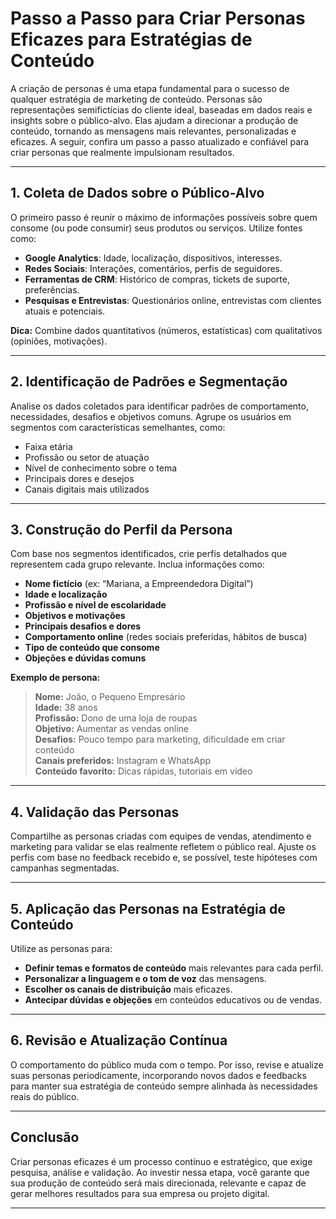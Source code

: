 
# Passo a Passo para Criar Personas Eficazes para Estratégias de Conteúdo

A criação de personas é uma etapa fundamental para o sucesso de qualquer estratégia de marketing de conteúdo. Personas são representações semifictícias do cliente ideal, baseadas em dados reais e insights sobre o público-alvo. Elas ajudam a direcionar a produção de conteúdo, tornando as mensagens mais relevantes, personalizadas e eficazes. A seguir, confira um passo a passo atualizado e confiável para criar personas que realmente impulsionam resultados.

---

## 1. **Coleta de Dados sobre o Público-Alvo**

O primeiro passo é reunir o máximo de informações possíveis sobre quem consome (ou pode consumir) seus produtos ou serviços. Utilize fontes como:

- **Google Analytics**: Idade, localização, dispositivos, interesses.
- **Redes Sociais**: Interações, comentários, perfis de seguidores.
- **Ferramentas de CRM**: Histórico de compras, tickets de suporte, preferências.
- **Pesquisas e Entrevistas**: Questionários online, entrevistas com clientes atuais e potenciais.

**Dica:** Combine dados quantitativos (números, estatísticas) com qualitativos (opiniões, motivações).

---

## 2. **Identificação de Padrões e Segmentação**

Analise os dados coletados para identificar padrões de comportamento, necessidades, desafios e objetivos comuns. Agrupe os usuários em segmentos com características semelhantes, como:

- Faixa etária
- Profissão ou setor de atuação
- Nível de conhecimento sobre o tema
- Principais dores e desejos
- Canais digitais mais utilizados

---

## 3. **Construção do Perfil da Persona**

Com base nos segmentos identificados, crie perfis detalhados que representem cada grupo relevante. Inclua informações como:

- **Nome fictício** (ex: “Mariana, a Empreendedora Digital”)
- **Idade e localização**
- **Profissão e nível de escolaridade**
- **Objetivos e motivações**
- **Principais desafios e dores**
- **Comportamento online** (redes sociais preferidas, hábitos de busca)
- **Tipo de conteúdo que consome**
- **Objeções e dúvidas comuns**

**Exemplo de persona:**

> **Nome:** João, o Pequeno Empresário  
> **Idade:** 38 anos  
> **Profissão:** Dono de uma loja de roupas  
> **Objetivo:** Aumentar as vendas online  
> **Desafios:** Pouco tempo para marketing, dificuldade em criar conteúdo  
> **Canais preferidos:** Instagram e WhatsApp  
> **Conteúdo favorito:** Dicas rápidas, tutoriais em vídeo

---

## 4. **Validação das Personas**

Compartilhe as personas criadas com equipes de vendas, atendimento e marketing para validar se elas realmente refletem o público real. Ajuste os perfis com base no feedback recebido e, se possível, teste hipóteses com campanhas segmentadas.

---

## 5. **Aplicação das Personas na Estratégia de Conteúdo**

Utilize as personas para:

- **Definir temas e formatos de conteúdo** mais relevantes para cada perfil.
- **Personalizar a linguagem e o tom de voz** das mensagens.
- **Escolher os canais de distribuição** mais eficazes.
- **Antecipar dúvidas e objeções** em conteúdos educativos ou de vendas.

---

## 6. **Revisão e Atualização Contínua**

O comportamento do público muda com o tempo. Por isso, revise e atualize suas personas periodicamente, incorporando novos dados e feedbacks para manter sua estratégia de conteúdo sempre alinhada às necessidades reais do público.

---

## **Conclusão**

Criar personas eficazes é um processo contínuo e estratégico, que exige pesquisa, análise e validação. Ao investir nessa etapa, você garante que sua produção de conteúdo será mais direcionada, relevante e capaz de gerar melhores resultados para sua empresa ou projeto digital.

---
```